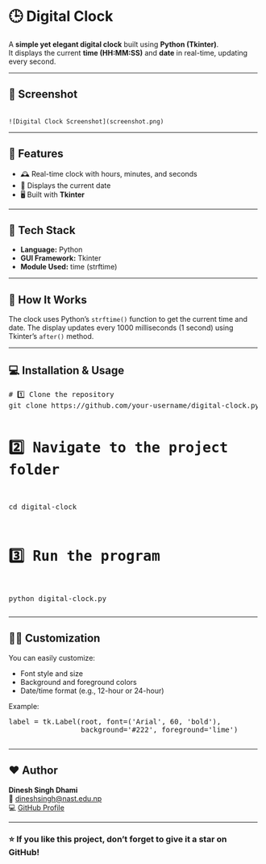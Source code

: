 <div style="text-align: left; margin-left: 10px;">

  <h1>🕒 Digital Clock</h1>

  <p>
    A <strong>simple yet elegant digital clock</strong> built using <strong>Python (Tkinter)</strong>.<br>
    It displays the current <strong>time (HH:MM:SS)</strong> and <strong>date</strong> in real-time, updating every second.
  </p>

  <hr>

  <h2>📸 Screenshot</h2>
  <p>
    <br>
    <code>![Digital Clock Screenshot](screenshot.png)</code>
  </p>

  <hr>

  <h2>🚀 Features</h2>
  <ul>
    <li>🕰️ Real-time clock with hours, minutes, and seconds</li>
    <li>📅 Displays the current date</li>
    <li>🖥️ Built with <strong>Tkinter</strong> </li>
  </ul>

  <hr>

  <h2>🧩 Tech Stack</h2>
  <ul>
    <li><strong>Language:</strong> Python</li>
    <li><strong>GUI Framework:</strong> Tkinter</li>
    <li><strong>Module Used:</strong> time (strftime)</li>
  </ul>

  <hr>

  <h2>🧠 How It Works</h2>
  <p>
    The clock uses Python’s <code>strftime()</code> function to get the current time and date.
    The display updates every 1000 milliseconds (1 second) using Tkinter’s <code>after()</code> method.
  </p>

  <hr>

  <h2>💻 Installation & Usage</h2>
  <pre>
# 1️⃣ Clone the repository
git clone https://github.com/your-username/digital-clock.py.git

# 2️⃣ Navigate to the project folder
cd digital-clock

# 3️⃣ Run the program
python digital-clock.py
  </pre>

  <hr>

  <h2>🧑‍💻 Customization</h2>
  <p>You can easily customize:</p>
  <ul>
    <li>Font style and size</li>
    <li>Background and foreground colors</li>
    <li>Date/time format (e.g., 12-hour or 24-hour)</li>
  </ul>

  <p>Example:</p>
  <pre>
label = tk.Label(root, font=('Arial', 60, 'bold'),
                 background='#222', foreground='lime')
  </pre>

  <hr>

  <h2>❤️ Author</h2>
  <p>
    <strong>Dinesh Singh Dhami</strong><br>
    📧 <a href="mailto:dineshsingh@nast.edu.np">dineshsingh@nast.edu.np</a><br>
    💻 <a href="https://github.com/thecodingdhami" target="_blank">GitHub Profile</a>
  </p>

  <hr>

  <h3>⭐ If you like this project, don’t forget to give it a star on GitHub!</h3>

</div>

